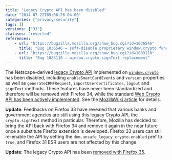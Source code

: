 ```yaml
---
title: "Legacy Crypto API has been disabled"
date: "2014-07-22T05:06:26-04:00"
categories: ["privacy-security"]
tags: []
versions: ["33"]
statuses: "reverted"
references:
    - url: "https://bugzilla.mozilla.org/show_bug.cgi?id=1036546"
      title: "Bug 1036546 – soft-disable proprietary window.crypto functions/properties before removing them entirely "
    - url: "https://bugzilla.mozilla.org/show_bug.cgi?id=1083118"
      title: "Bug 1083118 – window.crypto.signText replacement"
---
```

The Netscape-derived [legacy Crypto API](https://developer.mozilla.org/docs/JavaScript_crypto) implemented on [`window.crypto`](https://developer.mozilla.org/docs/Web/API/window.crypto) has been disabled, including `enableSmartCardEvents` and `version` properties as well as `generateCRMFRequest`, `importUserCertificates`, `logout` and `signText` methods. These features have never been standardized and therefore will be removed with Firefox 34, while the standard [Web Crypto API has been actively implemented](https://bugzilla.mozilla.org/show_bug.cgi?id=865789). See the [MozillaWiki article](https://wiki.mozilla.org/SecurityEngineering/Removing_Proprietary_window.crypto_Functions) for details.

**Update**: Feedbacks on Firefox 33 have revealed that various banks and government agencies are still using this legacy Crypto API, the `crypto.signText` method in particular. Therefore, Mozilla has decided to bring the API back with Firefox 34 and remove it again in the near future once a substitute Firefox extension is developed. Firefox 33 users can still re-enable the API by setting the `dom.unsafe_legacy_crypto.enabled` pref to `true`, and Firefox 31 ESR users are not affected by this change.

**Update**: The legacy Crypto API has been [removed with Firefox 35](https://www.fxsitecompat.dev/en-CA/docs/2014/legacy-crypto-api-has-been-removed/).
